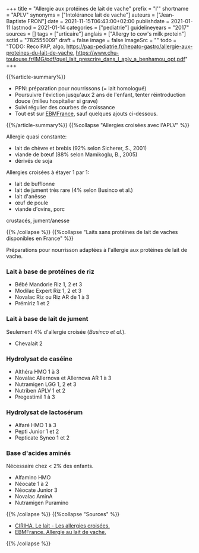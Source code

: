 +++
title = "Allergie aux protéines de lait de vache"
prefix = "l'"
shortname = "APLV"
synonyms = ["Intolérance lait de vache"]
auteurs = ["Jean-Baptiste FRON"]
date = 2021-11-15T06:43:00+02:00
publishdate = 2021-01-11
lastmod = 2021-01-14
categories = ["pediatrie"]
guidelineyears = "2017"
sources = []
tags = ["urticaire"]
anglais = ["Allergy to cow's milk protein"]
sctid = "782555009"
draft = false
image = false
imageSrc = ""
todo = "TODO: Reco PAP, algo, https://pap-pediatrie.fr/hepato-gastro/allergie-aux-proteines-du-lait-de-vache, https://www.chu-toulouse.fr/IMG/pdf/quel_lait_prescrire_dans_l_aplv_a_benhamou_opt.pdf"
+++

{{%article-summary%}}

- PPN: préparation pour nourrissons (= lait homologué)
- Poursuivre l'éviction jusqu'aux 2 ans de l'enfant, tenter réintroduction douce (milieu hospitalier si grave)
- Suivi régulier des courbes de croissance
- Tout est sur [EBMFrance](https://www.ebmfrance.net/fr/Pages/ebm/ebm00645.aspx), sauf quelques ajouts ci-dessous.

{{%/article-summary%}}
{{%collapse "Allergies croisées avec l'APLV" %}}

Allergie quasi constante:

- lait de chèvre et brebis (92% selon Sicherer, S., 2001)
- viande de bœuf (88% selon Mamikoglu, B., 2005)
- dérivés de soja

Allergies croisées à étayer 1 par 1:

- lait de bufflonne
- lait de jument très rare (4% selon Businco et al.)
- lait d'anêsse
- œuf de poule
- viande d'ovins, porc

crustacés, jument/anesse

{{% /collapse %}}
{{%collapse "Laits sans protéines de lait de vaches disponibles en France" %}}

Préparations pour nourrisson adaptées à l'allergie aux protéines de lait de vache.

### Lait à base de protéines de riz

- Bébé Mandorle Riz 1, 2 et 3
- Modilac Expert Riz 1, 2 et 3
- Novalac Riz ou Riz AR de 1 à 3
- Prémiriz 1 et 2

### Lait à base de lait de jument

Seulement 4% d'allergie croisée (*Businco et al.*).

- Chevalait 2

### Hydrolysat de caséine

- Althéra HMO 1 à 3
- Novalac Allernova et Allernova AR 1 à 3
- Nutramigen LGG 1, 2 et 3
- Nutriben APLV 1 et 2
- Pregestimil 1 à 3

### Hydrolysat de lactosérum

- Alfaré HMO 1 à 3
- Pepti Junior 1 et 2
- Pepticate Syneo 1 et 2

### Base d'acides aminés

Nécessaire chez < 2% des enfants.

- Alfamino HMO
- Néocate 1 à 2
- Néocate Junior 3
- Novalac AminA
- Nutramigen Puramino

{{% /collapse %}}
{{%collapse "Sources" %}}

- [CIRIHA. Le lait - Les allergies croisées.](http://ciriha.org/index.php/allergies-et-intolerances-2/le-lait/les-allergies-croisees-et-associees)
- [EBMFrance. Allergie au lait de vache.](https://www.ebmfrance.net/fr/Pages/ebm/ebm00645.aspx)

{{% /collapse %}}
